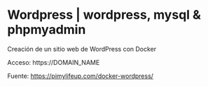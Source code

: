 # Wordpress | wordpress, mysql & phpmyadmin
Creación de un sitio web de WordPress con Docker

Acceso: https://DOMAIN_NAME



Fuente: https://pimylifeup.com/docker-wordpress/
